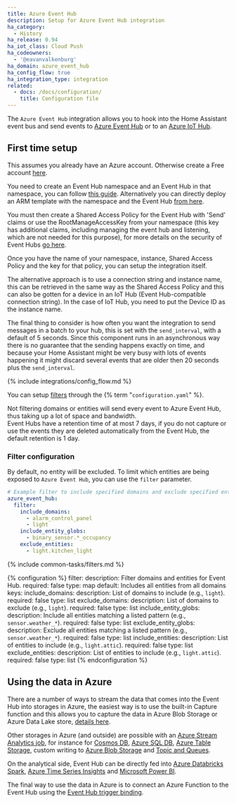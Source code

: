 ```yaml
---
title: Azure Event Hub
description: Setup for Azure Event Hub integration
ha_category:
  - History
ha_release: 0.94
ha_iot_class: Cloud Push
ha_codeowners:
  - '@eavanvalkenburg'
ha_domain: azure_event_hub
ha_config_flow: true
ha_integration_type: integration
related:
  - docs: /docs/configuration/
    title: Configuration file
---
```


The `Azure Event Hub` integration allows you to hook into the Home Assistant event bus and send events to [Azure Event Hub](https://azure.microsoft.com/products/event-hubs/) or to an [Azure IoT Hub](https://learn.microsoft.com/azure/iot-hub/iot-hub-devguide-messages-read-builtin).

## First time setup

This assumes you already have an Azure account. Otherwise create a Free account [here](https://azure.microsoft.com/free/).

You need to create an Event Hub namespace and an Event Hub in that namespace, you can follow [this guide](https://learn.microsoft.com/azure/event-hubs/event-hubs-create). Alternatively you can directly deploy an ARM template with the namespace and the Event Hub [from here](https://github.com/Azure/azure-quickstart-templates/tree/master/quickstarts/microsoft.eventhub/event-hubs-create-event-hub-and-consumer-group).

You must then create a Shared Access Policy for the Event Hub with 'Send' claims or use the RootManageAccessKey from your namespace (this key has additional claims, including managing the event hub and listening, which are not needed for this purpose), for more details on the security of Event Hubs [go here](https://learn.microsoft.com/azure/event-hubs/authenticate-shared-access-signature).

Once you have the name of your namespace, instance, Shared Access Policy and the key for that policy, you can setup the integration itself.

The alternative approach is to use a connection string and instance name, this can be retrieved in the same way as the Shared Access Policy and this can also be gotten for a device in an IoT Hub (Event Hub-compatible connection string). In the case of IoT Hub, you need to put the Device ID as the instance name.

The final thing to consider is how often you want the integration to send messages in a batch to your hub, this is set with the `send_interval`, with a default of 5 seconds. Since this component runs in an asynchronous way there is no guarantee that the sending happens exactly on time, and because your Home Assistant might be very busy with lots of events happening it might discard several events that are older then 20 seconds plus the `send_interval`.

{% include integrations/config_flow.md %}

You can setup [filters](#filter-configuration) through the {% term "`configuration.yaml`" %}.

<div class='note warning'>
Not filtering domains or entities will send every event to Azure Event Hub, thus taking up a lot of space and bandwidth.
</div>

<div class='note warning'>
Event Hubs have a retention time of at most 7 days, if you do not capture or use the events they are deleted automatically from the Event Hub, the default retention is 1 day.
</div>

### Filter configuration

By default, no entity will be excluded. To limit which entities are being exposed to `Azure Event Hub`, you can use the `filter` parameter.

```yaml
# Example filter to include specified domains and exclude specified entities
azure_event_hub:
  filter:
    include_domains:
      - alarm_control_panel
      - light
    include_entity_globs:
      - binary_sensor.*_occupancy
    exclude_entities:
      - light.kitchen_light
```

{% include common-tasks/filters.md %}

{% configuration %}
filter:
  description: Filter domains and entities for Event Hub.
  required: false
  type: map
  default: Includes all entities from all domains
  keys:
    include_domains:
      description: List of domains to include (e.g., `light`).
      required: false
      type: list
    exclude_domains:
      description: List of domains to exclude (e.g., `light`).
      required: false
      type: list
    include_entity_globs:
      description: Include all entities matching a listed pattern (e.g., `sensor.weather_*`).
      required: false
      type: list
    exclude_entity_globs:
      description: Exclude all entities matching a listed pattern (e.g., `sensor.weather_*`).
      required: false
      type: list
    include_entities:
      description: List of entities to include (e.g., `light.attic`).
      required: false
      type: list
    exclude_entities:
      description: List of entities to include (e.g., `light.attic`).
      required: false
      type: list
{% endconfiguration %}

## Using the data in Azure

There are a number of ways to stream the data that comes into the Event Hub into storages in Azure, the easiest way is to use the built-in Capture function and this allows you to capture the data in Azure Blob Storage or Azure Data Lake store, [details here](https://learn.microsoft.com/azure/event-hubs/event-hubs-capture-overview).

Other storages in Azure (and outside) are possible with an [Azure Stream Analytics job](https://learn.microsoft.com/azure/stream-analytics/stream-analytics-define-inputs#stream-data-from-event-hubs), for instance for [Cosmos DB](https://learn.microsoft.com/azure/stream-analytics/stream-analytics-documentdb-output), [Azure SQL DB](https://learn.microsoft.com/azure/stream-analytics/stream-analytics-sql-output-perf), [Azure Table Storage](https://learn.microsoft.com/azure/stream-analytics/stream-analytics-define-outputs), custom writing to [Azure Blob Storage](https://learn.microsoft.com/azure/stream-analytics/stream-analytics-custom-path-patterns-blob-storage-output) and [Topic and Queues](https://learn.microsoft.com/azure/stream-analytics/stream-analytics-quick-create-portal#configure-job-output).

On the analytical side, Event Hub can be directly fed into [Azure Databricks Spark](https://learn.microsoft.com/azure/databricks/structured-streaming/streaming-event-hubs), [Azure Time Series Insights](https://learn.microsoft.com/azure/time-series-insights/how-to-ingest-data-event-hub) and [Microsoft Power BI](https://learn.microsoft.com/azure/stream-analytics/stream-analytics-real-time-fraud-detection).

The final way to use the data in Azure is to connect an Azure Function to the Event Hub using the [Event Hub trigger binding](https://learn.microsoft.com/azure/azure-functions/functions-bindings-event-hubs).

